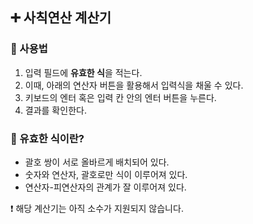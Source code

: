 ## ➕ 사칙연산 계산기

### 🍴 사용법

1. 입력 필드에 **유효한 식**을 적는다.
2. 이때, 아래의 연산자 버튼을 활용해서 입력식을 채울 수 있다.
3. 키보드의 엔터 혹은 입력 칸 안의 엔터 버튼을 누른다.
4. 결과를 확인한다.

### 🎈 유효한 식이란?

- 괄호 쌍이 서로 올바르게 배치되어 있다.
- 숫자와 연산자, 괄호로만 식이 이루어져 있다.
- 연산자-피연산자의 관계가 잘 이루어져 있다.

❗ 해당 계산기는 아직 소수가 지원되지 않습니다.
